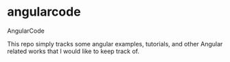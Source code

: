 # angularcode
AngularCode

This repo simply tracks some angular examples, tutorials, and other 
Angular related works that I would like to keep track of.
